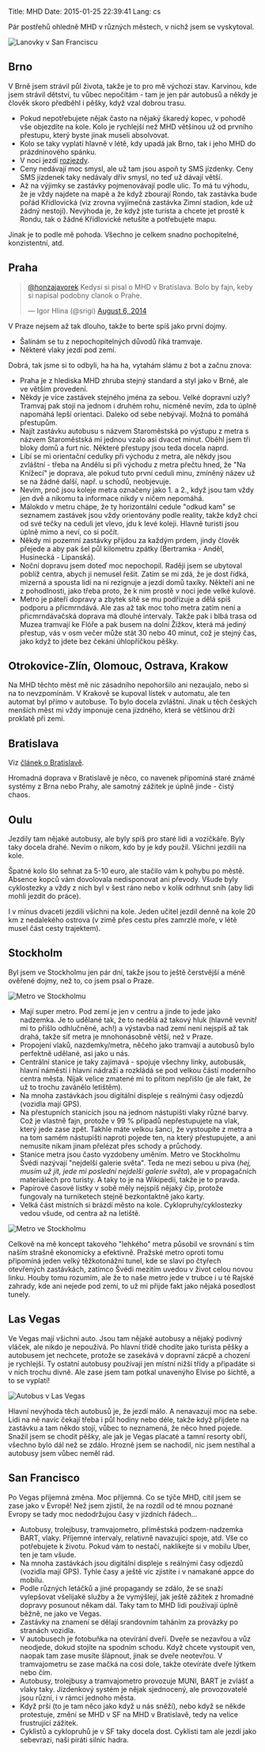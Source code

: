 Title: MHD
Date: 2015-01-25 22:39:41
Lang: cs

Pár postřehů ohledně MHD v různých městech, v nichž jsem se vyskytoval.

![Lanovky v San Franciscu]({static}/images/cablecars.jpg)

## Brno

V Brně jsem strávil půl života, takže je to pro mě výchozí stav. Karvinou, kde jsem strávil dětství, tu vůbec nepočítám - tam je jen pár autobusů a někdy je člověk skoro předběhl i pěšky, když vzal dobrou trasu.

- Pokud nepotřebujete nějak často na nějaký škaredý kopec, v pohodě vše objezdíte na kole. Kolo je rychlejší než MHD většinou už od prvního přestupu, který byste jinak museli absolvovat.
- Kolo se taky vyplatí hlavně v létě, kdy upadá jak Brno, tak i jeho MHD do prázdninového spánku.
- V noci jezdí [rozjezdy](https://imgur.com/a/i87YM).
- Ceny nedávají moc smysl, ale už tam jsou aspoň ty SMS jízdenky. Ceny SMS jízdenek taky nedávaly dřív smysl, no teď už dávají větší.
- Až na výjimky se zastávky pojmenovávají podle ulic. To má tu výhodu, že je vždy najdete na mapě a že když zbourají Rondo, tak zastávka bude pořád Křídlovická (viz zrovna vyjímečná zastávka Zimní stadion, kde už žádný nestojí). Nevýhoda je, že když jste turista a chcete jet prostě k Rondu, tak o žádné Křídlovické netušíte a potřebujete mapu.

Jinak je to podle mě pohoda. Všechno je celkem snadno pochopitelné, konzistentní, atd.

## Praha

<blockquote class="twitter-tweet" lang="en"><p><a href="https://twitter.com/honzajavorek">@honzajavorek</a> Kedysi si pisal o MHD v Bratislava. Bolo by fajn, keby si napisal podobny clanok o Prahe.</p>&mdash; Igor Hlina (@srigi) <a href="https://twitter.com/srigi/status/496980992041549825">August 6, 2014</a></blockquote>

V Praze nejsem až tak dlouho, takže to berte spíš jako první dojmy.

- Šalinám se tu z nepochopitelných důvodů říká tramvaje.
- Některé vlaky jezdí pod zemí.

Dobrá, tak jsme si to odbyli, ha ha ha, vytahám slámu z bot a začnu znova:

- Praha je z hlediska MHD zhruba stejný standard a styl jako v Brně, ale ve větším provedení.
- Někdy je více zastávek stejného jména za sebou. Velké dopravní uzly? Tramvaj pak stojí na jednom i druhém rohu, nicméně nevím, zda to úplně napomáhá lepší orientaci. Daleko od sebe nebývají. Možná to pomáhá přestupům.
- Najít zastávku autobusu s názvem Staroměstská po výstupu z metra s názvem Staroměstská mi jednou vzalo asi dvacet minut. Oběhl jsem tři bloky domů a furt nic. Některé přestupy jsou teda docela naprd.
- Líbí se mi orientační cedulky při východu z metra, ale někdy jsou zvláštní - třeba na Andělu si při východu z metra přečtu hned, že "Na Knížecí" je doprava, ale pokud tuto první ceduli minu, zmíněný název už se na žádné další, např. u schodů, neobjevuje.
- Nevím, proč jsou koleje metra označeny jako 1. a 2., když jsou tam vždy jen dvě a nikomu ta informace nikdy v ničem nepomáhá.
- Málokdo v metru chápe, že ty horizontální cedule "odkud kam" se seznamem zastávek jsou vždy orientovány podle reality, takže když chci od své tečky na ceduli jet vlevo, jdu k levé koleji. Hlavně turisti jsou úplně mimo a neví, co si počít.
- Někdy mi pozemní zastávky přijdou za každým prdem, jindy člověk přejede a aby pak šel půl kilometru zpátky (Bertramka - Anděl, Husinecká - Lipanská).
- Noční dopravu jsem doteď moc nepochopil. Raději jsem se ubytoval poblíž centra, abych ji nemusel řešit. Zatím se mi zdá, že je dost řídká, mizerná a spousta lidí na ni rezignuje a jezdí domů taxíky. Někteří ani ne z pohodlnosti, jako třeba proto, že k nim prostě v noci jede velké kulové.
- Metro je páteří dopravy a zbytek sítě se mu podřizuje a dělá spíš podporu a přicmrndává. Ale zas až tak moc toho metra zatím není a přicmrndávačská doprava má dlouhé intervaly. Takže pak i blbá trasa od Muzea tramvají ke Flóře a pak busem na dolní Žižkov, která má jediný přestup, vás v osm večer může stát 30 nebo 40 minut, což je stejný čas, jako když to jdete bez čekání úhlopříčkou pěšky.

## Otrokovice-Zlín, Olomouc, Ostrava, Krakow

Na MHD těchto měst mě nic zásadního nepohoršilo ani nezaujalo, nebo si na to nevzpomínám. V Krakově se kupoval lístek v automatu, ale ten automat byl přímo v autobuse. To bylo docela zvláštní. Jinak u těch českých menších měst mi vždy imponuje cena jízdného, která se většinou drží proklatě při zemi.

## Bratislava

Viz [článek o Bratislavě]({filename}2014-01-14_bratislava-digitalni-nomadstvi-naruby.md).

Hromadná doprava v Bratislavě je něco, co navenek připomíná staré známé systémy z Brna nebo Prahy, ale samotný zážitek je úplně jinde - čistý chaos.

## Oulu

Jezdily tam nějaké autobusy, ale byly spíš pro staré lidi a vozíčkáře. Byly taky docela drahé. Nevím o nikom, kdo by je kdy použil. Všichni jezdili na kole.

Špatné kolo šlo sehnat za 5-10 euro, ale stačilo vám k pohybu po městě. Absence kopců vám dovolovala nedisponovat ani převody. Všude byly cyklostezky a vždy z nich byl v šest ráno nebo v kolik odrhnut sníh (aby lidi mohli jezdit do práce).

I v mínus dvaceti jezdili všichni na kole. Jeden učitel jezdil denně na kole 20 km z nedalekého ostrova (v zimě přes cestu přes zamrzlé moře, v létě musel část cesty trajektem).

## Stockholm

Byl jsem ve Stockholmu jen pár dní, takže jsou to ještě čerstvější a méně ověřené dojmy, než to, co jsem psal o Praze.

![Metro ve Stockholmu]({static}/images/stockholm-metro.jpg)

- Mají super metro. Pod zemí je jen v centru a jinde to jede jako nadzemka. Je to udělané tak, že to nedělá až takový hluk (hlavně vevnitř mi to přišlo odhlučněné, ach!) a výstavba nad zemí není nejspíš až tak drahá, takže síť metra je mnohonásobně větší, než v Praze.
- Propojení vlaků, nazdemky/metra, něčeho jako tramvají a autobusů bylo perfektně udělané, asi jako u nás.
- Centrální stanice je taky zajímavá - spojuje všechny linky, autobusák, hlavní náměstí i hlavní nádraží a rozkládá se pod velkou částí moderního centra města. Nijak velice zmatené mi to přitom nepřišlo (je ale fakt, že už to trochu zavánělo letištěm).
- Na mnoha zastávkách jsou digitální displeje s reálnými časy odjezdů (vozidla mají GPS).
- Na přestupních stanicích jsou na jednom nástupišti vlaky různé barvy. Což je vlastně fajn, protože v 99 % případů nepřestupujete na vlak, který jede zase zpět. Takhle máte velkou šanci, že vystoupíte z metra a na tom samém nástupišti naproti pojede ten, na který přestupujete, a ani nemusíte nikam jinam přelézat přes schody a průchody.
- Stanice metra jsou často vyzdobeny uměním. Metro ve Stockholmu Švédi nazývají "nejdelší galerie světa". Teda ne mezi sebou u piva (*hej, musím už jít, jede mi poslední nejdelší galerie světa*), ale v propagačních materiálech pro turisty. A taky to je na Wikipedii, takže je to pravda.
- Papírové časové lístky v sobě měly nejspíš nějaký čip, protože fungovaly na turniketech stejně bezkontaktně jako karty.
- Velká část místních si brázdí město na kole. Cyklopruhy/cyklostezky vedou všude, od centra až na letiště.

![Metro ve Stockholmu]({static}/images/stockholm-metro2.jpg)

Celkově na mě koncept takového "lehkého" metra působil ve srovnání s tím naším strašně ekonomicky a efektivně. Pražské metro oproti tomu připomíná jeden velký těžkotonážní tunel, kde se slaví po čtyřech otevřených zastávkách, zatímco Švédi mezitím uvedou v život celou novou linku. Houby tomu rozumím, ale že to naše metro jede v trubce i u té Rajské zahrady, kde ani nejede pod zemí, to už mi přijde fakt jako nějaká posedlost tunely.

## Las Vegas

Ve Vegas mají všichni auto. Jsou tam nějaké autobusy a nějaký podivný vláček, ale nikdo je nepoužívá. Po hlavní třídě chodíte jako turista pěšky a autobusem jet nechcete, protože se zasekává v dopravní zácpě a chození je rychlejší. Ty ostatní autobusy používají jen místní nižší třídy a připadáte si v nich trochu divně. Ale zase jsem tam potkal unavenýho Elvise po šichtě, a to se vyplatí!

![Autobus v Las Vegas]({static}/images/las-vegas-bus.jpg)

Hlavní nevýhoda těch autobusů je, že jezdí málo. A nenavazují moc na sebe. Lidi na ně navíc čekají třeba i půl hodiny nebo déle, takže když přijdete na zastávku a tam někdo stojí, vůbec to neznamená, že něco hned pojede. Snažil jsem se chodit pěšky, ale jak je Vegas placaté a tamní resorty obří, všechno bylo dál než se zdálo. Hrozně jsem se nachodil, nic jsem nestíhal a autobusy jsem vůbec neměl rád.

## San Francisco

Po Vegas příjemná změna. Moc příjemná. Co se týče MHD, cítil jsem se zase jako v Evropě! Než jsem zjistil, že na rozdíl od té mnou poznané Evropy se tady moc nedodržujou časy v jízdních řádech...

- Autobusy, trolejbusy, tramvajometro, příměstská podzem-nadzemka BART, vlaky. Příjemné intervaly, relativně navazující spoje, atd. Vše co potřebujete k životu. Pokud vám to nestačí, naklikejte si v mobilu Uber, ten je tam všude.
- Na mnoha zastávkách jsou digitální displeje s reálnými časy odjezdů (vozidla mají GPS). Tyhle časy a ještě víc zjistíte i v namakané appce do mobilu.
- Podle různých letáčků a jiné propagandy se zdálo, že se snaží vylepšovat všelijaké služby a že vymýšlejí, jak ještě zážitek z hromadné dopravy posunout někam dál. Taky tam to MHD lidi používají úplně běžně, ne jako ve Vegas.
- Zastávky na znamení se dělají srandovním taháním za provázky po stranách vozidla.
- V autobusech je fotobuňka na otevírání dveří. Dveře se nezavřou a vůz neodjede, dokud stojíte na spodním schodu. Když chcete vystoupit ven, naopak tam zase musíte šlápnout, jinak se dveře neotevřou. V tramvajometru se zase mačká na cosi dole, takže otevíráte dveře lýtkem nebo čím.
- Autobusy, trolejbusy a tramvajometro provozuje MUNI, BART je zvlášť a vlaky taky. Jízdenkový systém je nějak sjednocený, ale provozovatelé jsou různí, i v rámci jednoho města.
- Když prší (to je tam něco jako když u nás sněží), nebo když se někde protestuje, změní se MHD v SF na MHD v Bratislavě, tedy na velice frustrující zážitek.
- Cyklistů a cyklopruhů je v SF taky docela dost. Cyklisti tam ale jezdí jako sebevrazi, naši piráti silnic hadra.
